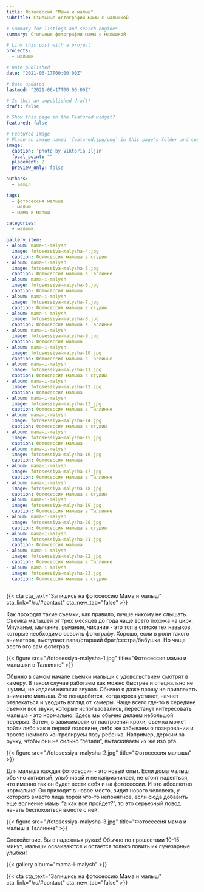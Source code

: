```yaml
---
title: Фотосессия "Мама и малыш"
subtitle: Стильные фотографии мамы с малышкой

# Summary for listings and search engines
summary: Стильные фотографии мамы с малышкой

# Link this post with a project
projects: 
  - малыши

# Date published
date: "2021-06-17T00:00:00Z"

# Date updated
lastmod: "2021-06-17T00:00:00Z"

# Is this an unpublished draft?
draft: false

# Show this page in the Featured widget?
featured: false

# Featured image
# Place an image named `featured.jpg/png` in this page's folder and customize its options here.
image:
  caption: 'photo by Viktoria Iljin'
  focal_point: ""
  placement: 2
  preview_only: false

authors:
  - admin

tags:
  - фотосессия малыша
  - малыш
  - мама и малыш

categories:
  - малыши

gallery_item:
- album: mama-i-malysh
  image: fotosessiya-malysha-4.jpg
  caption: Фотосессия малыша в студии 
- album: mama-i-malysh
  image: fotosessiya-malysha-5.jpg
  caption: Фотосессия малыша в Таллинне
- album: mama-i-malysh
  image: fotosessiya-malysha-6.jpg
  caption: Фотосессия малыша 
- album: mama-i-malysh
  image: fotosessiya-malysha-7.jpg
  caption: Фотосессия малыша в студии
- album: mama-i-malysh
  image: fotosessiya-malysha-8.jpg
  caption: Фотосессия малыша в Таллинне
- album: mama-i-malysh
  image: fotosessiya-malysha-9.jpg
  caption: Фотосессия малыша
- album: mama-i-malysh
  image: fotosessiya-malysha-10.jpg
  caption: Фотосессия малыша в Таллинне
- album: mama-i-malysh
  image: fotosessiya-malysha-11.jpg
  caption: Фотосессия малыша в студии
- album: mama-i-malysh
  image: fotosessiya-malysha-12.jpg
  caption: Фотосессия малыша 
- album: mama-i-malysh
  image: fotosessiya-malysha-13.jpg
  caption: Фотосессия малыша в Таллинне
- album: mama-i-malysh
  image: fotosessiya-malysha-14.jpg
  caption: Фотосессия малыша в студии
- album: mama-i-malysh
  image: fotosessiya-malysha-15.jpg
  caption: Фотосессия малыша 
- album: mama-i-malysh
  image: fotosessiya-malysha-16.jpg
  caption: Фотосессия малыша
- album: mama-i-malysh
  image: fotosessiya-malysha-17.jpg
  caption: Фотосессия малыша в Таллинне
- album: mama-i-malysh
  image: fotosessiya-malysha-18.jpg
  caption: Фотосессия малыша в студии
- album: mama-i-malysh
  image: fotosessiya-malysha-19.jpg
  caption: Фотосессия малыша в Таллинне
- album: mama-i-malysh
  image: fotosessiya-malysha-20.jpg
  caption: Фотосессия малыша в студии
- album: mama-i-malysh
  image: fotosessiya-malysha-21.jpg
  caption: Фотосессия малыша
- album: mama-i-malysh
  image: fotosessiya-malysha-22.jpg
  caption: Фотосессия малыша в Таллинне
- album: mama-i-malysh
  image: fotosessiya-malysha-23.jpg
  caption: Фотосессия малыша в студии
---
```

{{< cta cta_text="Запишись на фотосессию Мама и малыш" cta_link="/ru/#contact" cta_new_tab="false" >}}

Как проходят такие съемки, как правило, лучше никому не слышать. Съемка малышей от трех месяцев до года чаще всего похожа на цирк. Мяуканье, мычание, рычание, чихание - это топ в списке тех навыков, которые необходимо освоить фотографу. Хорошо, если в роли такого аниматора, выступает папа/старший брат/сестра/бабушка. Но чаще всего это сам фотограф. 

{{< figure src="./fotosessiya-malysha-1.jpg" title="Фотосессия мамы и малышки в Таллинне" >}}

Обычно в самом начале съемки малыши с удовольствием смотрят в камеру. В таком случае работаем как можно быстрее и специально не шумим, не издаем никаких звуков. Обычно я даже прошу не привлекать внимание малыша. Это понадобится, когда кроха устанет, начнет отвлекаться и уводить взгляд от камеры.
Чаще всего где-то в середине съемки все звуки, которые использовались, перестанут интересовать малыша - это нормально. Здесь мы обычно делаем небольшой перерыв. 
Затем, в зависимости от настроения крохи, съемка может пойти либо как в первой половине, либо же забываем о позировании и просто немного контролируем позу ребенка. Например, держим за ручку, чтобы они не сильно “летали”, вытаскиваем их же изо рта.

{{< figure src="./fotosessiya-malysha-2.jpg" title="Фотосессия малыша" >}}

Для малыша каждая фотосессия - это новый опыт. Если дома малыш обычно активный, улыбчивый и не капризничает, не стоит надеяться, что именно так он будет вести себя и на фотосессии. И это абсолютно нормально! Он приходит в новое место, видит нового человека, у которого вместо лица порой что-то непонятное, если сюда добавить еще волнение мамы “а как все пройдет?”, то это серьезный повод начать беспокоиться вместе с ней.

{{< figure src="./fotosessiya-malysha-3.jpg" title="Фотосессия мама и малыш в Таллинне" >}}

Спокойствие. Вы в надежных руках! Обычно по прошествии 10-15 минут, малыши осваиваются и остается только ловить их лучезарные улыбки! 

{{< gallery album="mama-i-malysh" >}}

{{< cta cta_text="Запишись на фотосессию Мама и малыш" cta_link="/ru/#contact" cta_new_tab="false" >}}